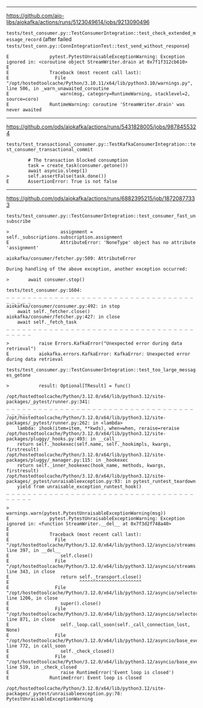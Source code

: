 <hr/>

https://github.com/aio-libs/aiokafka/actions/runs/5123049614/jobs/9213090496

`tests/test_consumer.py::TestConsumerIntegration::test_check_extended_message_record` (after failed `tests/test_conn.py::ConnIntegrationTest::test_send_without_response`)

```
E               pytest.PytestUnraisableExceptionWarning: Exception ignored in: <coroutine object StreamWriter.drain at 0x7f1f312cb610>
E
E               Traceback (most recent call last):
E                 File "/opt/hostedtoolcache/Python/3.10.11/x64/lib/python3.10/warnings.py", line 506, in _warn_unawaited_coroutine
E                   warn(msg, category=RuntimeWarning, stacklevel=2, source=coro)
E               RuntimeWarning: coroutine 'StreamWriter.drain' was never awaited
```

<hr/>

https://github.com/ods/aiokafka/actions/runs/5431828005/jobs/9878455324

`tests/test_transactional_consumer.py::TestKafkaConsumerIntegration::test_consumer_transactional_commit`

```
        # The transaction blocked consumption
        task = create_task(consumer.getone())
        await asyncio.sleep(1)
>       self.assertFalse(task.done())
E       AssertionError: True is not false
```

<hr/>

https://github.com/ods/aiokafka/actions/runs/6882395215/job/18720877333

`tests/test_consumer.py::TestConsumerIntegration::test_consumer_fast_unsubscribe`

```
>                   assignment = self._subscriptions.subscription.assignment
E                   AttributeError: 'NoneType' object has no attribute 'assignment'

aiokafka/consumer/fetcher.py:509: AttributeError

During handling of the above exception, another exception occurred:

>       await consumer.stop()

tests/test_consumer.py:1604:
_ _ _ _ _ _ _ _ _ _ _ _ _ _ _ _ _ _ _ _ _ _ _ _ _ _ _ _ _ _ _ _ _ _ _ _ _ _ _ _
aiokafka/consumer/consumer.py:492: in stop
    await self._fetcher.close()
aiokafka/consumer/fetcher.py:427: in close
    await self._fetch_task
_ _ _ _ _ _ _ _ _ _ _ _ _ _ _ _ _ _ _ _ _ _ _ _ _ _ _ _ _ _ _ _ _ _ _ _ _ _ _ _

>           raise Errors.KafkaError("Unexpected error during data retrieval")
E           aiokafka.errors.KafkaError: KafkaError: Unexpected error during data retrieval
```

`tests/test_consumer.py::TestConsumerIntegration::test_too_large_messages_getone`

```
>           result: Optional[TResult] = func()

/opt/hostedtoolcache/Python/3.12.0/x64/lib/python3.12/site-packages/_pytest/runner.py:341:
_ _ _ _ _ _ _ _ _ _ _ _ _ _ _ _ _ _ _ _ _ _ _ _ _ _ _ _ _ _ _ _ _ _ _ _ _ _ _ _
/opt/hostedtoolcache/Python/3.12.0/x64/lib/python3.12/site-packages/_pytest/runner.py:262: in <lambda>
    lambda: ihook(item=item, **kwds), when=when, reraise=reraise
/opt/hostedtoolcache/Python/3.12.0/x64/lib/python3.12/site-packages/pluggy/_hooks.py:493: in __call__
    return self._hookexec(self.name, self._hookimpls, kwargs, firstresult)
/opt/hostedtoolcache/Python/3.12.0/x64/lib/python3.12/site-packages/pluggy/_manager.py:115: in _hookexec
    return self._inner_hookexec(hook_name, methods, kwargs, firstresult)
/opt/hostedtoolcache/Python/3.12.0/x64/lib/python3.12/site-packages/_pytest/unraisableexception.py:93: in pytest_runtest_teardown
    yield from unraisable_exception_runtest_hook()
_ _ _ _ _ _ _ _ _ _ _ _ _ _ _ _ _ _ _ _ _ _ _ _ _ _ _ _ _ _ _ _ _ _ _ _ _ _ _ _

>               warnings.warn(pytest.PytestUnraisableExceptionWarning(msg))
E               pytest.PytestUnraisableExceptionWarning: Exception ignored in: <function StreamWriter.__del__ at 0x7f3d2f748a40>
E
E               Traceback (most recent call last):
E                 File "/opt/hostedtoolcache/Python/3.12.0/x64/lib/python3.12/asyncio/streams.py", line 397, in __del__
E                   self.close()
E                 File "/opt/hostedtoolcache/Python/3.12.0/x64/lib/python3.12/asyncio/streams.py", line 343, in close
E                   return self._transport.close()
E                          ^^^^^^^^^^^^^^^^^^^^^^^
E                 File "/opt/hostedtoolcache/Python/3.12.0/x64/lib/python3.12/asyncio/selector_events.py", line 1206, in close
E                   super().close()
E                 File "/opt/hostedtoolcache/Python/3.12.0/x64/lib/python3.12/asyncio/selector_events.py", line 871, in close
E                   self._loop.call_soon(self._call_connection_lost, None)
E                 File "/opt/hostedtoolcache/Python/3.12.0/x64/lib/python3.12/asyncio/base_events.py", line 772, in call_soon
E                   self._check_closed()
E                 File "/opt/hostedtoolcache/Python/3.12.0/x64/lib/python3.12/asyncio/base_events.py", line 519, in _check_closed
E                   raise RuntimeError('Event loop is closed')
E               RuntimeError: Event loop is closed

/opt/hostedtoolcache/Python/3.12.0/x64/lib/python3.12/site-packages/_pytest/unraisableexception.py:78: PytestUnraisableExceptionWarning
```
